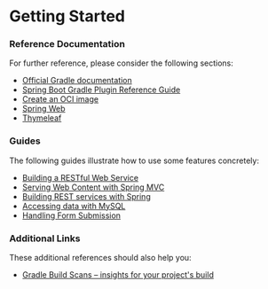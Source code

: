 # Getting Started

### Reference Documentation
For further reference, please consider the following sections:

* [Official Gradle documentation](https://docs.gradle.org)
* [Spring Boot Gradle Plugin Reference Guide](https://docs.spring.io/spring-boot/docs/3.2.9-SNAPSHOT/gradle-plugin/reference/html/)
* [Create an OCI image](https://docs.spring.io/spring-boot/docs/3.2.9-SNAPSHOT/gradle-plugin/reference/html/#build-image)
* [Spring Web](https://docs.spring.io/spring-boot/docs/3.2.9-SNAPSHOT/reference/htmlsingle/index.html#web)
* [Thymeleaf](https://docs.spring.io/spring-boot/docs/3.2.9-SNAPSHOT/reference/htmlsingle/index.html#web.servlet.spring-mvc.template-engines)

### Guides
The following guides illustrate how to use some features concretely:

* [Building a RESTful Web Service](https://spring.io/guides/gs/rest-service/)
* [Serving Web Content with Spring MVC](https://spring.io/guides/gs/serving-web-content/)
* [Building REST services with Spring](https://spring.io/guides/tutorials/rest/)
* [Accessing data with MySQL](https://spring.io/guides/gs/accessing-data-mysql/)
* [Handling Form Submission](https://spring.io/guides/gs/handling-form-submission/)

### Additional Links
These additional references should also help you:

* [Gradle Build Scans – insights for your project's build](https://scans.gradle.com#gradle)

